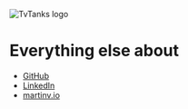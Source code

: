 ![TvTanks logo][tvtanks-logo]

# Everything else about

* [GitHub](https://github.com/martinvicknair)
* [LinkedIn](https://linkedin.com/in/martinvicknair)
* [martinv.io](https://martinv.io)

[about.md]: https://tvtanks.com/pages/about.md
[channel_changer.py]: https://github.com/martinvicknair/tvtanks.com/blob/main/channel_changer.py "My Custom Script"
[fish.md]: https://tvtanks.com/pages/fish.md
[hardware.md]: https://tvtanks.com/pages/hardware.md "Hardware Build"
[raspberry-pi.md]: https://tvtanks.com/pages/raspberry-pi.md "Raspberry Pi Setup"
[tvtanks-logo]: https://raw.githubusercontent.com/martinvicknair/tvtanks.com/main/images/tvtanktv.JPG "Tv Tank Logo"
[vintage-cabinets.md]: https://tvtanks.com/vintage-cabinets.md "Vintage Cabinets"